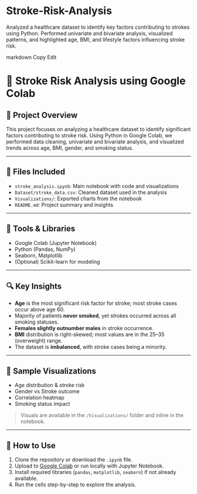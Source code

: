 # Stroke-Risk-Analysis
Analyzed a healthcare dataset to identify key factors contributing to strokes using Python. Performed univariate and bivariate analysis, visualized patterns, and highlighted age, BMI, and lifestyle factors influencing stroke risk.

markdown
Copy
Edit
# 🧠 Stroke Risk Analysis using Google Colab

## 📌 Project Overview
This project focuses on analyzing a healthcare dataset to identify significant factors contributing to stroke risk. Using Python in Google Colab, we performed data cleaning, univariate and bivariate analysis, and visualized trends across age, BMI, gender, and smoking status.

---

## 📂 Files Included
- `stroke_analysis.ipynb`: Main notebook with code and visualizations
- `Dataset/stroke_data.csv`: Cleaned dataset used in the analysis
- `Visualizations/`: Exported charts from the notebook
- `README.md`: Project summary and insights

---

## 🧪 Tools & Libraries
- Google Colab (Jupyter Notebook)
- Python (Pandas, NumPy)
- Seaborn, Matplotlib
- (Optional) Scikit-learn for modeling

---

## 🔍 Key Insights
- **Age** is the most significant risk factor for stroke; most stroke cases occur above age 60.
- Majority of patients **never smoked**, yet strokes occurred across all smoking statuses.
- **Females slightly outnumber males** in stroke occurrence.
- **BMI** distribution is right-skewed; most values are in the 25–35 (overweight) range.
- The dataset is **imbalanced**, with stroke cases being a minority.

---

## 📸 Sample Visualizations
- Age distribution & stroke risk
- Gender vs Stroke outcome
- Correlation heatmap
- Smoking status impact

> Visuals are available in the `/Visualizations/` folder and inline in the notebook.

---

## 🚀 How to Use
1. Clone the repository or download the `.ipynb` file.
2. Upload to [Google Colab](https://colab.research.google.com/) or run locally with Jupyter Notebook.
3. Install required libraries (`pandas`, `matplotlib`, `seaborn`) if not already available.
4. Run the cells step-by-step to explore the analysis.
